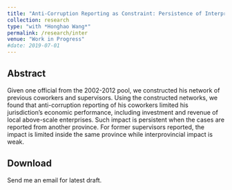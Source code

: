 ```yaml
---
title: "Anti-Corruption Reporting as Constraint: Persistence of Interprovincial Impact"
collection: research
type: "with *Honghao Wang*"
permalink: /research/inter
venue: "Work in Progress"
#date: 2019-07-01
---
```


Abstract
------
Given one official from the 2002-2012 pool, we constructed his network of previous coworkers and supervisors. Using the constructed networks, we found that anti-corruption reporting of his coworkers limited his jurisdiction’s economic performance, including investment and revenue of local above-scale enterprises. Such impact is persistent when the cases are reported from another province. For former supervisors reported, the impact is limited inside the same province while interprovincial impact is weak.

Download
------
Send me an email for latest draft.
